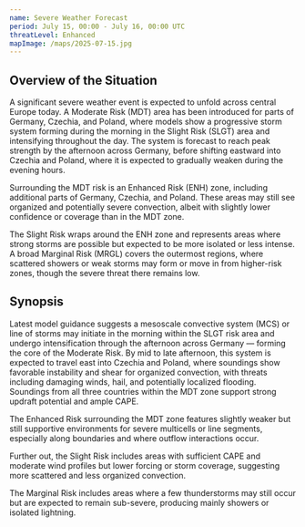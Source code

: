 ```yaml
---
name: Severe Weather Forecast
period: July 15, 00:00 - July 16, 00:00 UTC
threatLevel: Enhanced
mapImage: /maps/2025-07-15.jpg
---
```


## Overview of the Situation

A significant severe weather event is expected to unfold across central Europe today. A Moderate Risk (MDT) area has been introduced for parts of Germany, Czechia, and Poland, where models show a progressive storm system forming during the morning in the Slight Risk (SLGT) area and intensifying throughout the day. The system is forecast to reach peak strength by the afternoon across Germany, before shifting eastward into Czechia and Poland, where it is expected to gradually weaken during the evening hours.

Surrounding the MDT risk is an Enhanced Risk (ENH) zone, including additional parts of Germany, Czechia, and Poland. These areas may still see organized and potentially severe convection, albeit with slightly lower confidence or coverage than in the MDT zone.

The Slight Risk wraps around the ENH zone and represents areas where strong storms are possible but expected to be more isolated or less intense. A broad Marginal Risk (MRGL) covers the outermost regions, where scattered showers or weak storms may form or move in from higher-risk zones, though the severe threat there remains low.

## Synopsis

Latest model guidance suggests a mesoscale convective system (MCS) or line of storms may initiate in the morning within the SLGT risk area and undergo intensification through the afternoon across Germany — forming the core of the Moderate Risk. By mid to late afternoon, this system is expected to travel east into Czechia and Poland, where soundings show favorable instability and shear for organized convection, with threats including damaging winds, hail, and potentially localized flooding. Soundings from all three countries within the MDT zone support strong updraft potential and ample CAPE.

The Enhanced Risk surrounding the MDT zone features slightly weaker but still supportive environments for severe multicells or line segments, especially along boundaries and where outflow interactions occur.

Further out, the Slight Risk includes areas with sufficient CAPE and moderate wind profiles but lower forcing or storm coverage, suggesting more scattered and less organized convection.

The Marginal Risk includes areas where a few thunderstorms may still occur but are expected to remain sub-severe, producing mainly showers or isolated lightning.

